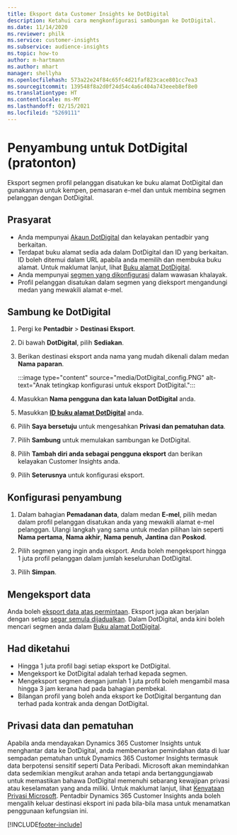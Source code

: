 ```yaml
---
title: Eksport data Customer Insights ke DotDigital
description: Ketahui cara mengkonfigurasi sambungan ke DotDigital.
ms.date: 11/14/2020
ms.reviewer: philk
ms.service: customer-insights
ms.subservice: audience-insights
ms.topic: how-to
author: m-hartmann
ms.author: mhart
manager: shellyha
ms.openlocfilehash: 573a22e24f84c65fc4d21faf823cace801cc7ea3
ms.sourcegitcommit: 139548f8a2d0f24d54c4a6c404a743eeeb8ef8e0
ms.translationtype: HT
ms.contentlocale: ms-MY
ms.lasthandoff: 02/15/2021
ms.locfileid: "5269111"
---
```

# <a name="connector-for-dotdigital-preview"></a>Penyambung untuk DotDigital (pratonton)

Eksport segmen profil pelanggan disatukan ke buku alamat DotDigital dan gunakannya untuk kempen, pemasaran e-mel dan untuk membina segmen pelanggan dengan DotDigital. 

## <a name="prerequisites"></a>Prasyarat

-   Anda mempunyai [Akaun DotDigital](https://dotdigital.com/) dan kelayakan pentadbir yang berkaitan.
-   Terdapat buku alamat sedia ada dalam DotDigital dan ID yang berkaitan. ID boleh ditemui dalam URL apabila anda memilih dan membuka buku alamat. Untuk maklumat lanjut, lihat [Buku alamat DotDigital](https://support.dotdigital.com/hc/articles/212211968-Creating-an-address-book).
-   Anda mempunyai [segmen yang dikonfigurasi](segments.md) dalam wawasan khalayak.
-   Profil pelanggan disatukan dalam segmen yang dieksport mengandungi medan yang mewakili alamat e-mel.

## <a name="connect-to-dotdigital"></a>Sambung ke DotDigital

1. Pergi ke **Pentadbir** > **Destinasi Eksport**.

1. Di bawah **DotDigital**, pilih **Sediakan**.

1. Berikan destinasi eksport anda nama yang mudah dikenali dalam medan **Nama paparan**.

   :::image type="content" source="media/DotDigital_config.PNG" alt-text="Anak tetingkap konfigurasi untuk eksport DotDigital.":::

1. Masukkan **Nama pengguna dan kata laluan DotDigital** anda.

1. Masukkan **[ID buku alamat DotDigital](https://support.dotdigital.com/hc/articles/212211968-Creating-an-address-book)** anda.

1. Pilih **Saya bersetuju** untuk mengesahkan **Privasi dan pematuhan data**.

1. Pilih **Sambung** untuk memulakan sambungan ke DotDigital.

1. Pilih **Tambah diri anda sebagai pengguna eksport** dan berikan kelayakan Customer Insights anda.

1. Pilih **Seterusnya** untuk konfigurasi eksport.

## <a name="configure-the-connector"></a>Konfigurasi penyambung

1. Dalam bahagian **Pemadanan data**, dalam medan **E-mel**, pilih medan dalam profil pelanggan disatukan anda yang mewakili alamat e-mel pelanggan. Ulangi langkah yang sama untuk medan pilihan lain seperti **Nama pertama**, **Nama akhir**, **Nama penuh**, **Jantina** dan **Poskod**.

1. Pilih segmen yang ingin anda eksport. Anda boleh mengeksport hingga 1 juta profil pelanggan dalam jumlah keseluruhan DotDigital.

1. Pilih **Simpan**.

## <a name="export-the-data"></a>Mengeksport data

Anda boleh [eksport data atas permintaan](export-destinations.md). Eksport juga akan berjalan dengan setiap [segar semula dijadualkan](system.md#schedule-tab). Dalam DotDigital, anda kini boleh mencari segmen anda dalam [Buku alamat DotDigital](https://support.dotdigital.com/hc/articles/212211968-Creating-an-address-book).

## <a name="known-limitations"></a>Had diketahui

- Hingga 1 juta profil bagi setiap eksport ke DotDigital.
- Mengeksport ke DotDigital adalah terhad kepada segmen.
- Mengeksport segmen dengan jumlah 1 juta profil boleh mengambil masa hingga 3 jam kerana had pada bahagian pembekal. 
- Bilangan profil yang boleh anda eksport ke DotDigital bergantung dan terhad pada kontrak anda dengan DotDigital.

## <a name="data-privacy-and-compliance"></a>Privasi data dan pematuhan

Apabila anda mendayakan Dynamics 365 Customer Insights untuk menghantar data ke DotDigital, anda membenarkan pemindahan data di luar sempadan pematuhan untuk Dynamics 365 Customer Insights termasuk data berpotensi sensitif seperti Data Peribadi. Microsoft akan memindahkan data sedemikian mengikut arahan anda tetapi anda bertanggungjawab untuk memastikan bahawa DotDigital memenuhi sebarang kewajipan privasi atau keselamatan yang anda miliki. Untuk maklumat lanjut, lihat [Kenyataan Privasi Microsoft](https://go.microsoft.com/fwlink/?linkid=396732).
Pentadbir Dynamics 365 Customer Insights anda boleh mengalih keluar destinasi eksport ini pada bila-bila masa untuk menamatkan penggunaan kefungsian ini.


[!INCLUDE[footer-include](../includes/footer-banner.md)]